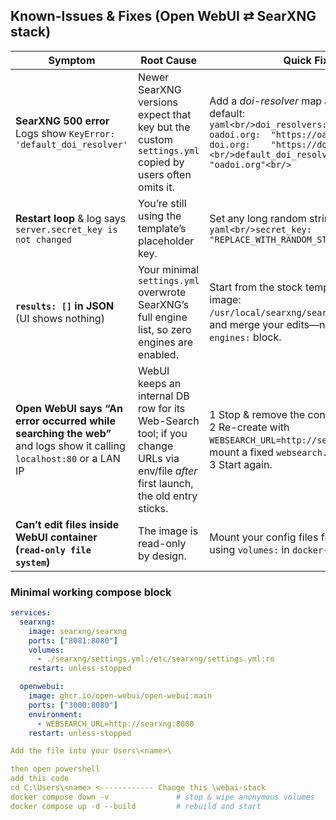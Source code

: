 ## Known-Issues & Fixes  (Open WebUI ⇄ SearXNG stack)

| Symptom | Root Cause | Quick Fix |
|---------|------------|-----------|
| **SearXNG 500 error**<br/>Logs show `KeyError: 'default_doi_resolver'` | Newer SearXNG versions expect that key but the custom `settings.yml` copied by users often omits it. | Add a *doi-resolver* map **and** pick one as default:  <br/>```yaml<br/>doi_resolvers:<br/>  oadoi.org:  "https://oadoi.org/"<br/>  doi.org:    "https://doi.org/"<br/>default_doi_resolver: "oadoi.org"<br/>``` |
| **Restart loop** & log says `server.secret_key is not changed` | You’re still using the template’s placeholder key. | Set any long random string:<br/>```yaml<br/>secret_key: "REPLACE_WITH_RANDOM_STRING"<br/>``` |
| **`results: []` in JSON** (UI shows nothing) | Your minimal `settings.yml` overwrote SearXNG’s full engine list, so zero engines are enabled. | Start from the stock template (inside the image: `/usr/local/searxng/searx/settings.yml`) and merge your edits—never delete the `engines:` block. |
| **Open WebUI says “An error occurred while searching the web”** and logs show it calling `localhost:80` or a LAN IP | WebUI keeps an internal DB row for its Web-Search tool; if you change URLs via env/file *after* first launch, the old entry sticks. | 1 Stop & remove the container.<br/>2 Re-create with<br/>`WEBSEARCH_URL=http://searxng:8080` **or** mount a fixed `websearch.json`.<br/>3 Start again. |
| **Can’t edit files inside WebUI container (`read-only file system`)** | The image is read-only by design. | Mount your config files from the host using `volumes:` in `docker-compose.yml`. |

### Minimal working compose block

```yaml
services:
  searxng:
    image: searxng/searxng
    ports: ["8081:8080"]
    volumes:
      - ./searxng/settings.yml:/etc/searxng/settings.yml:ro
    restart: unless-stopped

  openwebui:
    image: ghcr.io/open-webui/open-webui:main
    ports: ["3000:8080"]
    environment:
      - WEBSEARCH_URL=http://searxng:8080
    restart: unless-stopped

Add the file into your Users\<name>\

then open powershell
add this code
cd C:\Users\<name> <------------ Change this \webai-stack
docker compose down -v               # stop & wipe anonymous volumes
docker compose up -d --build         # rebuild and start
